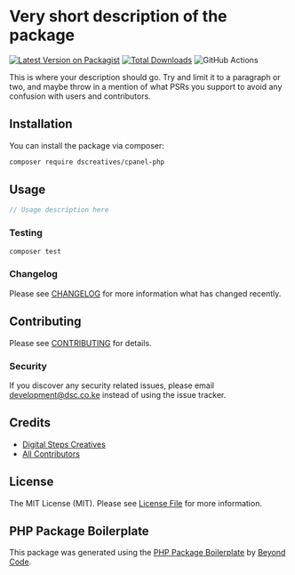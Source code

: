 # Very short description of the package

[![Latest Version on Packagist](https://img.shields.io/packagist/v/dscreatives/cpanel-php.svg?style=flat-square)](https://packagist.org/packages/dscreatives/cpanel-php)
[![Total Downloads](https://img.shields.io/packagist/dt/dscreatives/cpanel-php.svg?style=flat-square)](https://packagist.org/packages/dscreatives/cpanel-php)
![GitHub Actions](https://github.com/dscreatives/cpanel-php/actions/workflows/main.yml/badge.svg)

This is where your description should go. Try and limit it to a paragraph or two, and maybe throw in a mention of what PSRs you support to avoid any confusion with users and contributors.

## Installation

You can install the package via composer:

```bash
composer require dscreatives/cpanel-php
```

## Usage

```php
// Usage description here
```

### Testing

```bash
composer test
```

### Changelog

Please see [CHANGELOG](CHANGELOG.md) for more information what has changed recently.

## Contributing

Please see [CONTRIBUTING](CONTRIBUTING.md) for details.

### Security

If you discover any security related issues, please email development@dsc.co.ke instead of using the issue tracker.

## Credits

-   [Digital Steps Creatives](https://github.com/dscreatives)
-   [All Contributors](../../contributors)

## License

The MIT License (MIT). Please see [License File](LICENSE.md) for more information.

## PHP Package Boilerplate

This package was generated using the [PHP Package Boilerplate](https://laravelpackageboilerplate.com) by [Beyond Code](http://beyondco.de/).
